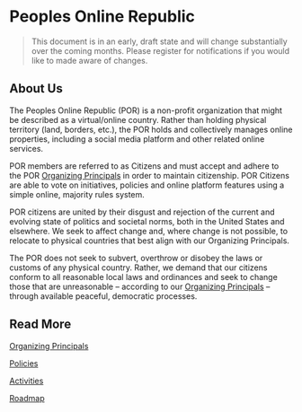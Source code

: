 # Peoples Online Republic

> This document is in an early, draft state and will change substantially over the coming months. Please register for notifications if you would like to made aware of changes.

## About Us

The Peoples Online Republic (POR) is a non-profit organization that might be described as a virtual/online country. Rather than holding physical territory (land, borders, etc.), the POR holds and collectively manages online properties, including a social media platform and other related online services.

POR members are referred to as Citizens and must accept and adhere to the POR [Organizing Principals](organizing-principals.md) in order to maintain citizenship. POR Citizens are able to vote on initiatives, policies and online platform features using a simple online, majority rules system.

POR citizens are united by their disgust and rejection of the current and evolving state of politics and societal norms, both in the United States and elsewhere. We seek to affect change and, where change is not possible, to relocate to physical countries that best align with our Organizing Principals.

The POR does not seek to subvert, overthrow or disobey the laws or customs of any physical country. Rather, we demand that our citizens conform to all reasonable local laws and ordinances and seek to change those that are unreasonable – according to our [Organizing Principals](organizing-principals.md) – through available peaceful, democratic processes.

## Read More

[Organizing Principals](organizing-principals.md)

[Policies](policies.md)

[Activities](activities.md)

[Roadmap](roadmap.md)